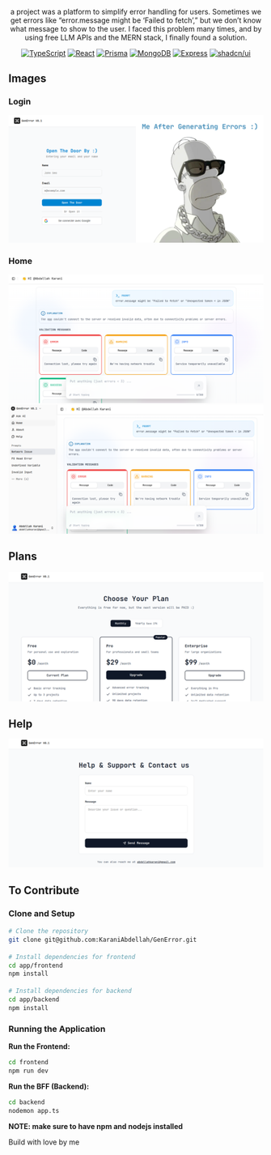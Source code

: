 

<div align="center">

a project was a platform to simplify error handling for users.
Sometimes we get errors like “error.message might be ‘Failed to fetch’,” but we don’t know what message to show to the user.
I faced this problem many times, and by using free LLM APIs and the MERN stack, I finally found a solution.

[![TypeScript](https://img.shields.io/badge/TypeScript-3178C6?style=for-the-badge&logo=typescript&logoColor=white)](https://www.typescriptlang.org/)
[![React](https://img.shields.io/badge/React-20232A?style=for-the-badge&logo=react&logoColor=61DAFB)](https://react.dev/)
[![Prisma](https://img.shields.io/badge/Prisma-2D3748?style=for-the-badge&logo=prisma&logoColor=white)](https://www.prisma.io/)
[![MongoDB](https://img.shields.io/badge/MongoDB-4EA94B?style=for-the-badge&logo=mongodb&logoColor=white)](https://www.mongodb.com/)
[![Express](https://img.shields.io/badge/Express-000000?style=for-the-badge&logo=express&logoColor=white)](https://expressjs.com/)
[![shadcn/ui](https://img.shields.io/badge/shadcn%2Fui-000000?style=for-the-badge&logo=shadcnui&logoColor=white)](https://ui.shadcn.com/)

</div>



## Images

### Login
<img src="app/images/login.png">

### Home
<img src="app/images/home1.png">
<img src="app/images/home2.png">

## Plans
<img src="app/images/plans.png">

## Help
<img src="app/images/help.png">


## To Contribute

### Clone and Setup

```bash
# Clone the repository
git clone git@github.com:KaraniAbdellah/GenError.git

# Install dependencies for frontend
cd app/frontend
npm install

# Install dependencies for backend
cd app/backend
npm install
```

### Running the Application

**Run the Frontend:**
```bash
cd frontend
npm run dev
```

**Run the BFF (Backend):**
```bash
cd backend
nodemon app.ts
```
**NOTE: make sure to have npm and nodejs installed**

Build with love by <a src="https://www.linkedin.com/in/abdellah-karani-965928294/">me</a>
